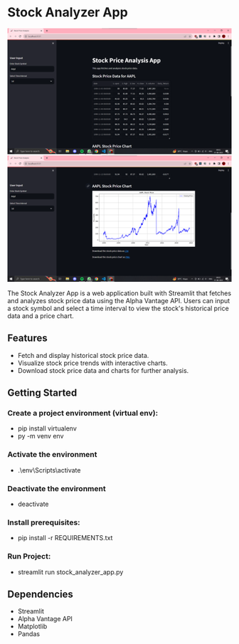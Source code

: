 # Stock Analyzer App

![Stock Analyzer App](imgs/img1.png)
![Stock Analyzer App](imgs/img2.png)

The Stock Analyzer App is a web application built with Streamlit that fetches and analyzes stock price data using the Alpha Vantage API. Users can input a stock symbol and select a time interval to view the stock's historical price data and a price chart.

## Features

- Fetch and display historical stock price data.
- Visualize stock price trends with interactive charts.
- Download stock price data and charts for further analysis.

## Getting Started

### Create a project environment (virtual env):
- pip install virtualenv
- py -m venv env

### Activate the environment
- .\env\Scripts\activate

### Deactivate the environment
- deactivate 

### Install prerequisites:
- pip install -r REQUIREMENTS.txt

### Run Project:
- streamlit run stock_analyzer_app.py

## Dependencies
- Streamlit
- Alpha Vantage API
- Matplotlib
- Pandas